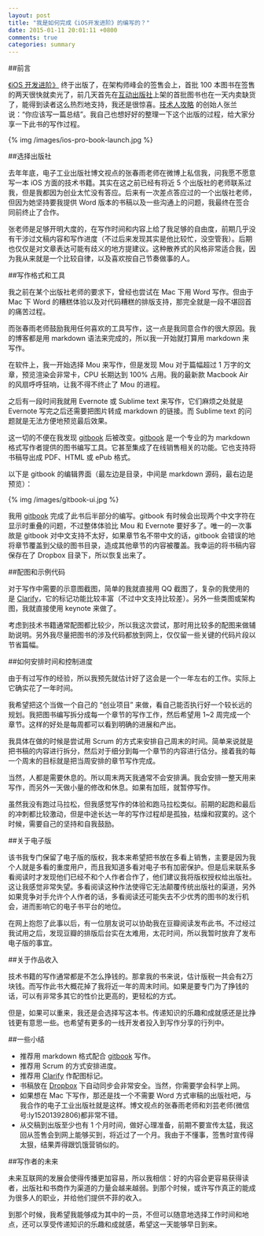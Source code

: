```yaml
---
layout: post
title: "我是如何完成《iOS开发进阶》的编写的？"
date: 2015-01-11 20:01:11 +0800
comments: true
categories: summary
---
```


##前言

[《iOS 开发进阶》](https://github.com/tangqiaoboy/iOS-Pro) 终于出版了，在架构师峰会的签售会上，首批 100 本图书在签售的两天很快就卖光了，前几天首先在[互动出版社](http://product.china-pub.com/3770871)上架的首批图书也在一天内卖缺货了，能得到读者这么热烈地支持，我还是很惊喜。[技术人攻略](http://segmentfault.com/blog/devlevelup) 的创始人张兰说：“你应该写一篇总结”。我自己也想好好的整理一下这个出版的过程，给大家分享一下此书的写作过程。

{% img /images/ios-pro-book-launch.jpg %}

##选择出版社

去年年底，电子工业出版社博文视点的张春雨老师在微博上私信我，问我愿不愿意写一本 iOS 方面的技术书籍。其实在这之前已经有将近 5 个出版社的老师联系过我，但是我都因为创业太忙没有答应。后来有一次差点答应过的一个出版社老师，但因为她坚持要我提供 Word 版本的书稿以及一些沟通上的问题，我最终在签合同前终止了合作。

张老师是足够开明大度的，在写作时间和内容上给了我足够的自由度，前期几乎没有干涉过文稿内容和写作进度（不过后来发现其实是他比较忙，没空管我）。后期也仅仅是对文章表达可能有歧义的地方提建议。这种散养式的风格非常适合我，因为我从来就是一个比较自律，以及喜欢按自己节奏做事的人。

##写作格式和工具

我之前在某个出版社老师的要求下，曾经也尝试在 Mac 下用 Word 写作。但由于 Mac 下 Word 的糟糕体验以及对代码糟糕的排版支持，那完全就是一段不堪回首的痛苦过程。

而张春雨老师鼓励我用任何喜欢的工具写作，这一点是我同意合作的很大原因。我的博客都是用 markdown 语法来完成的，所以我一开始就打算用 markdown 来写作。

在软件上，我一开始选择 Mou 来写作，但是发现 Mou 对于篇幅超过 1 万字的文章，预览渲染会非常卡，CPU 长期达到 100% 占用。我的最新款 Macbook Air 的风扇呼呼狂响，让我不得不终止了 Mou 的进程。

之后有一段时间我就用 Evernote 或 Sublime text 来写作，它们麻烦之处就是 Evernote 写完之后还需要把图片转成 markdown 的链接。而
Sublime text 的问题就是无法方便地预览最后效果。

这一切的不便在我发现 [gitbook](https://www.gitbook.com/) 后被改变。[gitbook](https://www.gitbook.com/) 是一个专业的为 markdown 格式写作者提供的图书编写工具。它甚至集成了在线销售相关的功能。它也支持将书稿导出成 PDF、HTML 或 ePub 格式。

以下是 gitbook 的编辑界面（最左边是目录，中间是 markdown 源码，最右边是预览）：

{% img /images/gitbook-ui.jpg %}

我用 [gitbook](https://www.gitbook.com/) 完成了此书后半部分的编写。gitbook 有时候会出现两个中文字符在显示时重叠的问题，不过整体体验比 Mou 和 Evernote 要好多了。唯一的一次事故是 gitbook 对中文支持不太好，如果章节名不带中文的话，gitbook 会错误的地将章节覆盖到父级的图书目录，造成其他章节的内容被覆盖。我幸运的将书稿内容保存在了 Dropbox 目录下，所以恢复出来了。

##配图和示例代码

对于写作中需要的示意图截图，简单的我就直接用 QQ 截图了，复杂的我使用的是 [Clarify](http://www.clarify-it.com/)，它的标记功能比较丰富（不过中文支持比较差）。另外一些类图或架构图，我就直接使用 keynote 来做了。

考虑到技术书籍通常配图都比较少，所以我这次尝试，那时用比较多的配图来做辅助说明。另外我尽量把图书的涉及代码都放到网上，仅仅留一些关键的代码片段以节省篇幅。

##如何安排时间和控制进度

由于有过写作的经验，所以我预先就估计好了这会是一个一年左右的工作。实际上它确实花了一年时间。

我希望把这个当做一个自己的 “创业项目” 来做，看自己能否执行好一个较长远的规划。我把图书编写拆分成每一个章节的写作工作，然后希望用 1~2 周完成一个章节。这样的好处是每周都可以看到明确的进展和产出。

我具体在做的时候是尝试用 Scrum 的方式来安排自己周末的时间。简单来说就是把书稿的内容进行拆分，然后对于细分到每一个章节的内容进行估分。接着我的每一个周末的目标就是把当周安排的章节写作完成。

当然，人都是需要休息的。所以周末两天我通常不会安排满。我会安排一整天用来写作，而另外一天做小量的修改和休息。如果有加班，就暂停写作。

虽然我没有跑过马拉松，但我感觉写作的体验和跑马拉松类似。前期的起跑和最后的冲刺都比较激动，但是中途长达一年的写作过程却是孤独，枯燥和寂寞的。这个时候，需要自己的坚持和自我鼓励。

##关于电子版

该书我专门保留了电子版的版权，我本来希望把书放在多看上销售，主要是因为我个人就是多看的重度用户，而且我知道多看对电子书有加密保护。但是后来联系多看阅读时才发现他们已经不和个人作者合作了，他们建议我将版权授权给出版社。这让我感觉非常失望。多看阅读这种作法使得它无法颠覆传统出版社的渠道，另外如果竞争对手允许个人作者的话，多看阅读还可能失去不少优秀的图书的发行机会，进而影响它的电子书平台的地位。

在网上抱怨了此事以后，有一位朋友说可以协助我在豆瓣阅读发布此书。不过经过我试用之后，发现豆瓣的排版后台实在太难用，太花时间，所以我暂时放弃了发布电子版的事宜。

##关于作品收入

技术书籍的写作通常都是不怎么挣钱的。那拿我的书来说，估计版税一共会有2万块钱。而写作此书大概花掉了我将近一年的周末时间。如果是要专门为了挣钱的话，可以有非常多其它的性价比更高的，更轻松的方式。

但是，如果可以重来，我还是会选择写这本书。传递知识的乐趣和成就感还是比挣钱更有意思一些。也希望有更多的一线开发者投入到写作分享的行列中。

##一些小结

 * 推荐用 markdown 格式配合 [gitbook](https://www.gitbook.com/) 写作。
 * 推荐用 Scrum 的方式安排进度。
 * 推荐用 [Clarify](http://www.clarify-it.com/) 作配图标记。
 * 书稿放在 [Dropbox](https://www.dropbox.com/) 下自动同步会非常安全。当然，你需要学会科学上网。
 * 如果想在 Mac 下写作，那还是找一个不需要 Word 方式审稿的出版社吧，与我合作的电子工业出版社就是这样。博文视点的张春雨老师和刘芸老师(微信号:ly15201392806)都非常不错。
 * 从交稿到出版至少也有 1 个月时间，做好心理准备，前期不要宣传太猛，我这回从签售会到网上能够买到，将近过了一个月。我由于不懂事，签售时宣传得太狠，结果弄得跟饥饿营销似的。

##写作者的未来

未来互联网的发展会使得传播更加容易，所以我相信：好的内容会更容易获得读者，出版社和书商作为渠道的力量会越来越弱。到那个时候，或许写作真正的能成为很多人的职业，并给他们提供不菲的收入。

到那个时候，我希望我能够成为其中的一员，不但可以随意地选择工作时间和地点，还可以享受传递知识的乐趣和成就感，希望这一天能够早日到来。
